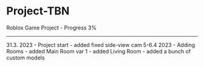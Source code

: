 # Project-TBN
Roblox Game Project - Progress 3%
<hr>
31.3. 2023 - Project start
- added fixed side-view cam
5-6.4 2023 - Adding Rooms
- added Main Room var 1
- added Living Room
- added a bunch of custom models
